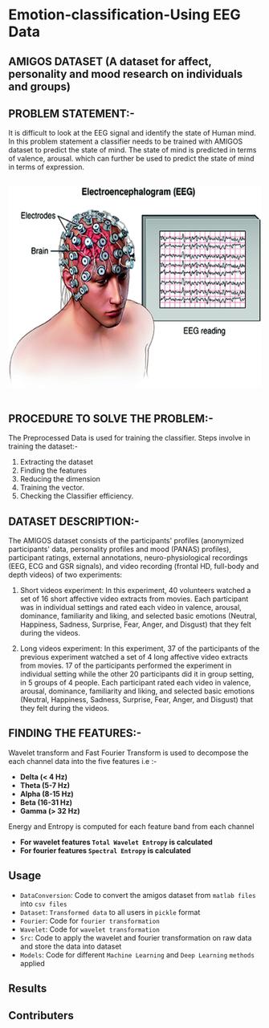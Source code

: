 # Emotion-classification-Using EEG Data

## AMIGOS DATASET (A dataset for affect, personality and mood research on individuals and groups)

## PROBLEM STATEMENT:-

It is difficult to look at the EEG signal and identify the state of Human mind. In this problem statement a classifier needs to be trained with AMIGOS dataset to predict the state of mind. The state of mind is predicted in terms of valence, arousal. which can further be used to predict the state of mind in terms of expression.

<br>
<center>
<img src ="Assets/image.gif"  width=600 height=400>  
</center>
<br>

## PROCEDURE TO SOLVE THE PROBLEM:-

The Preprocessed Data is used for training the classifier.
Steps involve in training the dataset:-

1. Extracting the dataset
2. Finding the features
3. Reducing the dimension
4. Training the vector.
5. Checking the Classifier efficiency.

## DATASET DESCRIPTION:-

The AMIGOS dataset consists of the participants' profiles (anonymized participants' data, personality profiles and mood (PANAS) profiles), participant ratings, external annotations, neuro-physiological recordings (EEG, ECG and GSR signals), and video recording (frontal HD, full-body and depth videos) of two experiments:

1. Short videos experiment: In this experiment, 40 volunteers watched a set of 16 short affective video extracts from movies. Each participant was in individual settings and rated each video in valence, arousal, dominance, familiarity and liking, and selected basic emotions (Neutral, Happiness, Sadness, Surprise, Fear, Anger, and Disgust) that they felt during the videos.

2. Long videos experiment: In this experiment, 37 of the participants of the previous experiment watched a set of 4 long affective video extracts from movies. 17 of the participants performed the experiment in individual setting while the other 20 participants did it in group setting, in 5 groups of 4 people. Each participant rated each video in valence, arousal, dominance, familiarity and liking, and selected basic emotions (Neutral, Happiness, Sadness, Surprise, Fear, Anger, and Disgust) that they felt during the videos.

## FINDING THE FEATURES:-

Wavelet transform and Fast Fourier Transform is used to decompose the each channel data into the five features i.e :-

- **Delta (< 4 Hz)**
- **Theta (5-7 Hz)**
- **Alpha (8-15 Hz)**
- **Beta (16-31 Hz)**
- **Gamma (> 32 Hz)**

Energy and Entropy is computed for each feature band from each channel

- **For wavelet features `Total Wavelet Entropy` is calculated**
- **For fourier features `Spectral Entropy` is calculated**

## Usage

- `DataConversion`: Code to convert the amigos dataset from `matlab files` into `csv files`
- `Dataset`: `Transformed data` to all users in `pickle` format
- `Fourier`: Code for `fourier transformation`
- `Wavelet`: Code for `wavelet transformation`
- `Src`: Code to apply the wavelet and fourier transformation on raw data and store the data into dataset
- `Models`: Code for different `Machine Learning` and `Deep Learning` `methods` applied

## Results


## Contributers
